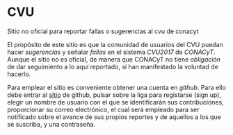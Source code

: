 # CVU
Sitio no oficial para reportar fallas o sugerencias al cvu de conacyt 

El propósito de este sitio es que la comunidad de usuarios del CVU puedan hacer *sugerencias* y señalar *fallas* en el sistema *CVU2017* de *CONACyT*. Aunque el sitio no es oficial, de manera que CONACyT no tiene *obligación* de dar seguimiento a lo aquí reportado, sí han manifestado la voluntad de hacerlo. 

Para emplear el sitio es conveniente obtener una cuenta en *github*. Para ello debe entrar al [sitio](https://github.com) de github, pulsar sobre la liga para registarse (sign up), elegir un nombre de usuario con el que se identificarán sus contribuciones, proporcionar su correo electrónico, el cual será empleado para ser notificado sobre el avance de sus propios reportes y de aquellos a los que se suscriba, y una contraseña.

